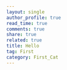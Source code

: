 ```yaml
---
layout: single
author_profile: true
read_time: true
comments: true
share: true
related: true
title: Hello
tag: First
category: First_Cat
---
```


